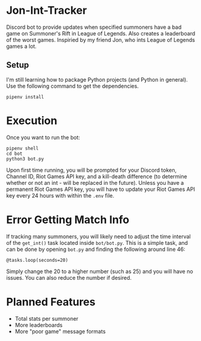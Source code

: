 # Jon-Int-Tracker
Discord bot to provide updates when specified summoners have a bad game on Summoner's Rift in League of Legends.  Also creates a leaderboard of the worst games.  Inspiried by my friend Jon, who ints League of Legends games a lot.
## Setup
I'm still learning how to package Python projects (and Python in general).  Use the following command to get the dependencies.
```
pipenv install
```
# Execution
Once you want to run the bot:
```
pipenv shell
cd bot
python3 bot.py
```
Upon first time running, you will be prompted for your Discord token, Channel ID, Riot Games API key, and a kill-death difference (to determine whether or not an int - will be replaced in the future).
Unless you have a permanent Riot Games API key, you will have to update your Riot Games API key every 24 hours with within the ```.env``` file.
# Error Getting Match Info
If tracking many summoners, you will likely need to adjust the time interval of the ```get_int()``` task located inside ```bot/bot.py```.  This is a simple task, and can be done by opening ```bot.py``` and finding the following around line 46:
```
@tasks.loop(seconds=20)
```
Simply change the 20 to a higher number (such as 25) and you will have no issues.  You can also reduce the number if desired.
# Planned Features
* Total stats per summoner
* More leaderboards
* More "poor game" message formats
